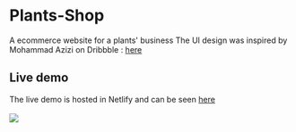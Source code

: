 # Plants-Shop
A ecommerce website for a plants' business
The UI design was inspired by Mohammad Azizi on Dribbble : <a href="https://dribbble.com/shots/15121319-Plants-Shop/attachments/6855966?mode=media">here</a>

## Live demo
The live demo is hosted in Netlify and can be seen <a href="https://legendary-croissant-eb6939.netlify.app/">here</a>
<br><br>
<img src="https://repository-images.githubusercontent.com/610807776/e83e4ddd-26e4-48ab-b244-10d66c32ce47"/>
